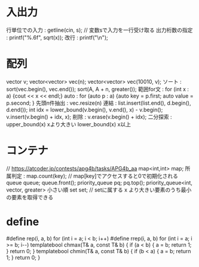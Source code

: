 # 入出力
行単位での入力 : getline(cin, s); // 変数sで入力を一行受け取る
出力桁数の指定 : printf("%.6f", sqrt(x));
改行 : printf("\n");

# 配列
vector<int> v;
vector<vector<int>> vec(n);
vector<vector<int>> vec(10010, v);
ソート : sort(vec.begin(), vec.end());
sort(A, A + n, greater<long long>());
範囲for文 : for (int x : a) {cout << x << endl;}
auto : for (auto p : a) {auto key = p.first; auto value = p.second; }
先頭n件抽出 : vec.resize(n)
連結 : list.insert(list.end(), d.begin(), d.end());
int idx = lower_bound(v.begin(), v.end(), x) - v.begin();
v.insert(v.begin() + idx, x);
削除 : v.erase(v.begin() + idx);
二分探索 : upper_bound(x) xより大きい lower_bound(x) x以上

# コンテナ
// https://atcoder.jp/contests/apg4b/tasks/APG4b_aa
map<int,int> map;
所属判定 : map.count(key); // map[key]でアクセスすると0で初期化される
queue<int> queue; queue.front();
priority_queue<int> pq; pq.top();
priority_queue<int, vector<int>, greater<int>> 小さい順
set<int> set; // setに属する x より大きい要素のうち最小の要素を取得できる

# define
#define rep(i, a, b) for (int i = a; i < b; i++)
#define rrep(i, a, b) for (int i = a; i >= b; i--)
template<class T>bool chmax(T& a, const T& b) { if (a < b) { a = b; return 1; } return 0; }
template<class T>bool chmin(T& a, const T& b) { if (b < a) { a = b; return 1; } return 0; }